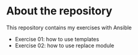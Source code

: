 # About the repository

This repository contains my exercises with Ansible

* Exercise 01: how to use templates
* Exercise 02: how to use replace module